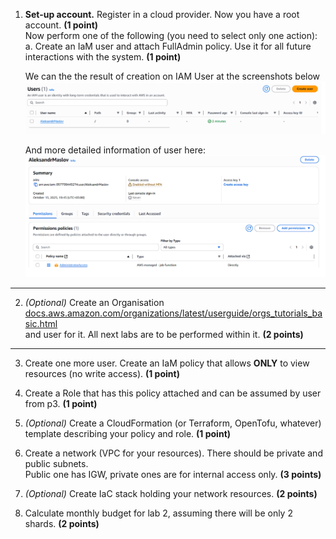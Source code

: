 1. **Set-up account.** Register in a cloud provider. Now you have a root account. **(1 point)**  
   Now perform one of the following (you need to select only one action):  
   a. Create an IaM user and attach FullAdmin policy. Use it for all future interactions with the system. **(1 point)**

   We can the the result of creation on IAM User at the screenshots below
   ![UserCreation1.1](PNG/CreatedUser1.1.png)

   And more detailed information of  user here:
   ![UserCreation1.2](PNG/CreatedUser1.2.png)
---
2. *(Optional)* Create an Organisation  
   [docs.aws.amazon.com/organizations/latest/userguide/orgs_tutorials_basic.html](https://docs.aws.amazon.com/organizations/latest/userguide/orgs_tutorials_basic.html)  
   and user for it. All next labs are to be performed within it. **(2 points)**  
---
3. Create one more user. Create an IaM policy that allows **ONLY** to view resources (no write access). **(1 point)**  

4. Create a Role that has this policy attached and can be assumed by user from p3. **(1 point)**  

5. *(Optional)* Create a CloudFormation (or Terraform, OpenTofu, whatever) template describing your policy and role. **(1 point)**  

6. Create a network (VPC for your resources). There should be private and public subnets.  
   Public one has IGW, private ones are for internal access only. **(3 points)**  

7. *(Optional)* Create IaC stack holding your network resources. **(2 points)**  

8. Calculate monthly budget for lab 2, assuming there will be only 2 shards. **(2 points)**
